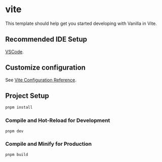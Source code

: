 # vite

This template should help get you started developing with Vanilla in Vite.

## Recommended IDE Setup

[VSCode](https://code.visualstudio.com/).

## Customize configuration

See [Vite Configuration Reference](https://vitejs.dev/config/).

## Project Setup

```sh
pnpm install
```

### Compile and Hot-Reload for Development

```sh
pnpm dev
```

### Compile and Minify for Production

```sh
pnpm build
```

